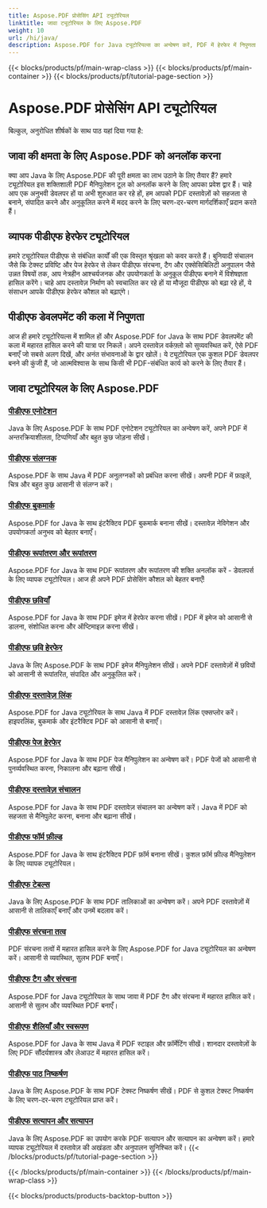 ```yaml
---
title: Aspose.PDF प्रोसेसिंग API ट्यूटोरियल
linktitle: जावा ट्यूटोरियल के लिए Aspose.PDF
weight: 10
url: /hi/java/
description: Aspose.PDF for Java ट्यूटोरियल्स का अन्वेषण करें, PDF में हेरफेर में निपुणता प्राप्त करें, तथा PDF को सहजता से बनाने, संपादित करने और अनुकूलित करने के लिए इसकी शक्ति का उपयोग करें।
---
```


{{< blocks/products/pf/main-wrap-class >}}
{{< blocks/products/pf/main-container >}}
{{< blocks/products/pf/tutorial-page-section >}}

# Aspose.PDF प्रोसेसिंग API ट्यूटोरियल

बिल्कुल, अनुरोधित शीर्षकों के साथ पाठ यहां दिया गया है:

## जावा की क्षमता के लिए Aspose.PDF को अनलॉक करना

क्या आप Java के लिए Aspose.PDF की पूरी क्षमता का लाभ उठाने के लिए तैयार हैं? हमारे ट्यूटोरियल इस शक्तिशाली PDF मैनिपुलेशन टूल को अनलॉक करने के लिए आपका प्रवेश द्वार हैं। चाहे आप एक अनुभवी डेवलपर हों या अभी शुरुआत कर रहे हों, हम आपको PDF दस्तावेज़ों को सहजता से बनाने, संपादित करने और अनुकूलित करने में मदद करने के लिए चरण-दर-चरण मार्गदर्शिकाएँ प्रदान करते हैं।

## व्यापक पीडीएफ हेरफेर ट्यूटोरियल

हमारे ट्यूटोरियल पीडीएफ से संबंधित कार्यों की एक विस्तृत श्रृंखला को कवर करते हैं। बुनियादी संचालन जैसे कि टेक्स्ट प्रविष्टि और पेज हेरफेर से लेकर पीडीएफ संरचना, टैग और एक्सेसिबिलिटी अनुपालन जैसे उन्नत विषयों तक, आप नेत्रहीन आश्चर्यजनक और उपयोगकर्ता के अनुकूल पीडीएफ बनाने में विशेषज्ञता हासिल करेंगे। चाहे आप दस्तावेज़ निर्माण को स्वचालित कर रहे हों या मौजूदा पीडीएफ को बढ़ा रहे हों, ये संसाधन आपके पीडीएफ हेरफेर कौशल को बढ़ाएंगे।

## पीडीएफ डेवलपमेंट की कला में निपुणता

आज ही हमारे ट्यूटोरियल्स में शामिल हों और Aspose.PDF for Java के साथ PDF डेवलपमेंट की कला में महारत हासिल करने की यात्रा पर निकलें। अपने दस्तावेज़ वर्कफ़्लो को सुव्यवस्थित करें, ऐसे PDF बनाएँ जो सबसे अलग दिखें, और अनंत संभावनाओं के द्वार खोलें। ये ट्यूटोरियल एक कुशल PDF डेवलपर बनने की कुंजी हैं, जो आत्मविश्वास के साथ किसी भी PDF-संबंधित कार्य को करने के लिए तैयार हैं।

## जावा ट्यूटोरियल के लिए Aspose.PDF

### [पीडीएफ एनोटेशन](./pdf-annotations/)
Java के लिए Aspose.PDF के साथ PDF एनोटेशन ट्यूटोरियल का अन्वेषण करें, अपने PDF में अन्तरक्रियाशीलता, टिप्पणियाँ और बहुत कुछ जोड़ना सीखें।
### [पीडीएफ संलग्नक](./pdf-attachments/)
Aspose.PDF के साथ Java में PDF अनुलग्नकों को प्रबंधित करना सीखें। अपनी PDF में फ़ाइलें, चित्र और बहुत कुछ आसानी से संलग्न करें।
### [पीडीएफ बुकमार्क](./pdf-bookmarks/)
Aspose.PDF for Java के साथ इंटरैक्टिव PDF बुकमार्क बनाना सीखें। दस्तावेज़ नेविगेशन और उपयोगकर्ता अनुभव को बेहतर बनाएँ।
### [पीडीएफ रूपांतरण और रूपांतरण](./pdf-conversion-transformation/)
Aspose.PDF for Java के साथ PDF रूपांतरण और रूपांतरण की शक्ति अनलॉक करें - डेवलपर्स के लिए व्यापक ट्यूटोरियल। आज ही अपने PDF प्रोसेसिंग कौशल को बेहतर बनाएँ!
### [पीडीएफ छवियाँ](./pdf-images/)
Aspose.PDF for Java के साथ PDF इमेज में हेरफेर करना सीखें। PDF में इमेज को आसानी से डालना, संशोधित करना और ऑप्टिमाइज़ करना सीखें।
### [पीडीएफ छवि हेरफेर](./pdf-image-manipulation/)
Java के लिए Aspose.PDF के साथ PDF इमेज मैनिपुलेशन सीखें। अपने PDF दस्तावेज़ों में छवियों को आसानी से रूपांतरित, संपादित और अनुकूलित करें।
### [पीडीएफ दस्तावेज़ लिंक](./pdf-document-links/)
Aspose.PDF for Java ट्यूटोरियल के साथ Java में PDF दस्तावेज़ लिंक एक्सप्लोर करें। हाइपरलिंक, बुकमार्क और इंटरैक्टिव PDF को आसानी से बनाएँ।
### [पीडीएफ पेज हेरफेर](./pdf-page-manipulation/)
Aspose.PDF for Java के साथ PDF पेज मैनिपुलेशन का अन्वेषण करें। PDF पेजों को आसानी से पुनर्व्यवस्थित करना, निकालना और बढ़ाना सीखें।
### [पीडीएफ दस्तावेज़ संचालन](./pdf-document-operations/)
Aspose.PDF for Java के साथ PDF दस्तावेज़ संचालन का अन्वेषण करें। Java में PDF को सहजता से मैनिपुलेट करना, बनाना और बढ़ाना सीखें।
### [पीडीएफ फॉर्म फ़ील्ड](./pdf-form-fields/)
Aspose.PDF for Java के साथ इंटरैक्टिव PDF फ़ॉर्म बनाना सीखें। कुशल फ़ॉर्म फ़ील्ड मैनिपुलेशन के लिए व्यापक ट्यूटोरियल।
### [पीडीएफ टेबल्स](./pdf-tables/)
Java के लिए Aspose.PDF के साथ PDF तालिकाओं का अन्वेषण करें। अपने PDF दस्तावेज़ों में आसानी से तालिकाएँ बनाएँ और उनमें बदलाव करें। 
### [पीडीएफ संरचना तत्व](./pdf-structure-elements/)
PDF संरचना तत्वों में महारत हासिल करने के लिए Aspose.PDF for Java ट्यूटोरियल का अन्वेषण करें। आसानी से व्यवस्थित, सुलभ PDF बनाएँ।
### [पीडीएफ टैग और संरचना](./pdf-tags-and-structure/)
Aspose.PDF for Java ट्यूटोरियल के साथ जावा में PDF टैग और संरचना में महारत हासिल करें। आसानी से सुलभ और व्यवस्थित PDF बनाएँ।
### [पीडीएफ शैलियाँ और स्वरूपण](./pdf-styles-and-formatting/)
Aspose.PDF for Java के साथ Java में PDF स्टाइल और फ़ॉर्मेटिंग सीखें। शानदार दस्तावेज़ों के लिए PDF सौंदर्यशास्त्र और लेआउट में महारत हासिल करें।
### [पीडीएफ पाठ निष्कर्षण](./pdf-text-extraction/)
Java के लिए Aspose.PDF के साथ PDF टेक्स्ट निष्कर्षण सीखें। PDF से कुशल टेक्स्ट निष्कर्षण के लिए चरण-दर-चरण ट्यूटोरियल प्राप्त करें।
### [पीडीएफ सत्यापन और सत्यापन](./pdf-validation-and-verification/)
Java के लिए Aspose.PDF का उपयोग करके PDF सत्यापन और सत्यापन का अन्वेषण करें। हमारे व्यापक ट्यूटोरियल में दस्तावेज़ की अखंडता और अनुपालन सुनिश्चित करें।
{{< /blocks/products/pf/tutorial-page-section >}}

{{< /blocks/products/pf/main-container >}}
{{< /blocks/products/pf/main-wrap-class >}}

{{< blocks/products/products-backtop-button >}}
